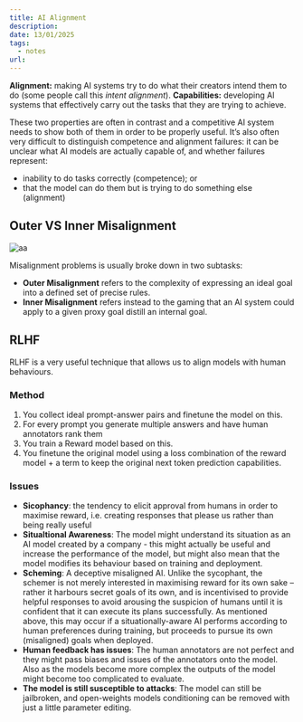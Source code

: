 ```yaml
---
title: AI Alignment
description: 
date: 13/01/2025
tags:
  - notes
url:
---
```

**Alignment:** making AI systems try to do what their creators intend them to do (some people call this _intent alignment_).
**Capabilities:** developing AI systems that effectively carry out the tasks that they are trying to achieve.

These two properties are often in contrast and a competitive AI system needs to show both of them in order to be properly useful. It’s also often very difficult to distinguish competence and alignment failures: it can be unclear what AI models are actually capable of, and whether failures represent:
- inability to do tasks correctly (competence); or
- that the model can do them but is trying to do something else (alignment)

## Outer VS Inner Misalignment
![aa](https://bluedot.org/u/2024/03/inner-outer-alignment-person-diagram-2.png)

Misalignment problems is usually broke down in two subtasks:
- **Outer Misalignment** refers to the complexity of expressing an ideal goal into a defined set of precise rules.
- **Inner Misalignment** refers instead to the gaming that an AI system could apply to a given proxy goal distill an internal goal.

## RLHF
RLHF is a very useful technique that allows us to align models with human behaviours.

### Method
1. You collect ideal prompt-answer pairs and finetune the model on this.
2. For every prompt you generate multiple answers and have human annotators rank them 
3. You train a Reward model based on this.
4. You finetune the original model using a loss combination of the reward model + a term to keep the original next token prediction capabilities.

### Issues
- **Sicophancy**: the tendency to elicit approval from humans in order to maximise reward, i.e. creating responses that please us rather than being really useful
- **Situaltional Awareness**: The model might understand its situation as an AI model created by a company - this might actually be useful and increase the performance of the model, but might also mean that the model modifies its behaviour based on training and deployment.
- **Scheming**: A deceptive misaligned AI. Unlike the sycophant, the schemer is not merely interested in maximising reward for its own sake – rather it harbours secret goals of its own, and is incentivised to provide helpful responses to avoid arousing the suspicion of humans until it is confident that it can execute its plans successfully. As mentioned above, this may occur if a situationally-aware AI performs according to human preferences during training, but proceeds to pursue its own (misaligned) goals when deployed.
- **Human feedback has issues**: The human annotators are not perfect and they might pass biases and issues of the annotators onto the model. Also as the models become more complex the outputs of the model might become too complicated to evaluate.
- **The model is still susceptible to attacks**: The model can still be jailbroken, and open-weights models conditioning can be removed with just a little parameter editing.

